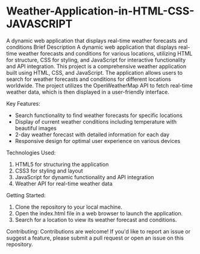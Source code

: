# Weather-Application-in-HTML-CSS-JAVASCRIPT
A dynamic web application that displays real-time weather forecasts and conditions
Brief Description
A dynamic web application that displays real-time weather forecasts and conditions for various locations, utilizing HTML for structure, CSS for styling, and JavaScript for interactive functionality and API integration.
This project is a comprehensive weather application built using HTML, CSS, and JavaScript. The application allows users to search for weather forecasts and conditions for different locations worldwide. The project utilizes the OpenWeatherMap API to fetch real-time weather data, which is then displayed in a user-friendly interface.

Key Features:

* Search functionality to find weather forecasts for specific locations
* Display of current weather conditions including temperature with beautiful images
* 2-day weather forecast with detailed information for each day
* Responsive design for optimal user experience on various devices
  
Technologies Used:

1. HTML5 for structuring the application
2. CSS3 for styling and layout
3. JavaScript for dynamic functionality and API integration
4. Weather API for real-time weather data

Getting Started:

1. Clone the repository to your local machine.
2. Open the index.html file in a web browser to launch the application.
3. Search for a location to view its weather forecast and conditions.

Contributing:
Contributions are welcome! If you'd like to report an issue or suggest a feature, please submit a pull request or open an issue on this repository.
